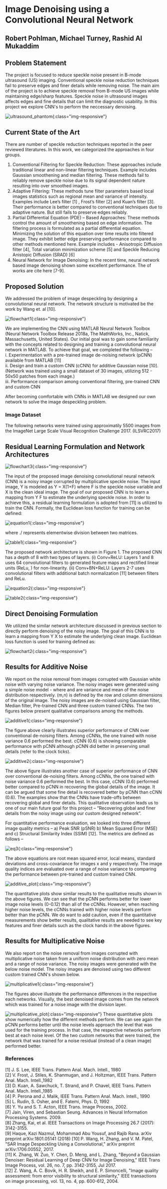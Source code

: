 # Image Denoising using a Convolutional Neural Network
## Robert Pohlman, Michael Turney, Rashid Al Mukaddim

## Problem Statement
The project is focused to reduce speckle noise present in B-mode ultrasound (US) imaging. Conventional speckle noise reduction techniques fail to preserve edges and finer details while removing noise. The main aim of the project is to achieve speckle removal from B-mode US images while maintaining edge/sharp features.  Speckle noise in ultrasound images affects edges and fine details that can limit the diagnostic usability. In this project we explore CNN's to perform the neccessary denoising. 

![ultrasound_phantom](Images/Picture10.jpg){:class="img-responsive"}


## Current State of the Art
There are number of speckle reduction techniques reported in the peer reviewed literatures. In this work, we categorized the approaches in four groups.
1. Conventional Filtering for Speckle Reduction: These approaches include traditional linear and non-linear filtering techniques. Example includes Gaussian smoothening and median filtering. These methods fail to reliably remove speckle noise due to its signal dependent nature resulting into over smoothed images.
2. Adaptive Filtering: These methods tune filter parameters based local images statistics such as regional mean and variance of intensity. Examples include Lee’s filter [1] , Frost’s filter [2] and Kuan’s filter [3]. Their performance is better compared to conventional techniques due to adaptive nature. But still fails to preserve edges reliably.
3. Partial Differential Equation (PDE) – Based Approaches: These methods control the amount of smoothening based on edge information. The filtering process is formulated as a partial differential equation. Minimizing the solution of this equation over time results into filtered image. They exhibit better edge preserving performance compared to other methods  mentioned here. Example includes - Anisotropic Diffusion filter [4], Total variation minimization scheme [5] and Speckle Reducing Anistopic Diffusion (SRAD) [6] 
4. Neural Network for Image Denoising: In the recent time, neural network based image denoising shown some excellent performance. The of works are cite here [7-9].

## Proposed Solution
We addressed the problem of image despeckling by designing a convolutional neural network. The network structure is motivated be the work by Wang et. al [10].

![flowchart1](Images/Picture1.png){:class="img-responsive"}

We are implementing the CNN using MATLAB Neural Network Toolbox (Neural Network Toolbox Release 2018a, The MathWorks, Inc., Natick,     Massachusetts, United States). Our initial goal was to gain some familiarity with the concepts related to designing and training a convolutional neural network in MATLAB. To achieve that goal, we completed the following –  
i.	Experimentation with a pre-trained image de-noising network (pCNN) available from MATLAB [11]  
ii.	Design and train a custom CNN (cCNN) for additive Gaussian noise [10]. (Network was trained using a small dataset of 30 images,   utilizing 512 - 50x50 patches from each image.)  
iii.	Performance comparison among conventional filtering, pre-trained CNN and custom CNN  

After becoming comfortable with CNNs in MATLAB we designed our own network to solve the image despeckling problem. 
### Image Dataset 

The following networks were trained using approximatily 5500 images from the ImageNet Large Scale Visual Recognition Challenge 2017. (ILSVRC2017) 



## Residual Learning Formulation and Network Architectures
![flowchart3](Images/Picture6.png){:class="img-responsive"}

The input of the proposed image denoising convolutional neural network (CNN) is a noisy image corrupted by multiplicative speckle noise. The input image, Y is modeled as Y = X(1+F) where F is the speckle noise variable and X is the clean ideal image. The goal of our proposed CNN is to learn a mapping from Y F to estimate the underlying speckle noise. In order to achieve this, a residual learning formulation is adopted from [11] is utilized to train the CNN. Formally, the Euclidean loss function for training can be defined: 

![equation1](Images/equation1.png){:class="img-responsive"}

where ./ represents elementwise division between two matrices. 

![table1](Images/table1.PNG){:class="img-responsive"}


The proposed network architecture is shown in Figure 1. The proposed CNN has a depth of 8 with two types of layers. 
(i) Conv+ReLU: Layers 1 and 8 uses 64 convolutional filters to generated feature maps and rectified linear units (ReLu,  ) for non-linearity. (ii) Conv+BN+ReLU: Layers 2-7 uses convolutional filters with additional batch normalization [11] between filters and ReLu. 

![equation2](Images/equation2.png){:class="img-responsive"}

![table2](Images/table2.PNG){:class="img-responsive"}

## Direct Denoising Formulation
We utilized the similar network architecture discussed in previous section to directly perform denoising of the noisy image. The goal of this CNN is to learn a mapping from Y X to estimate the underlying clean image. Euclidean loss function is used for training defined as:

![flowchart2](Images/Picture5.png){:class="img-responsive"}

## Results for Additive Noise
We report on the noise removal from images corrupted with Gaussian white noise with varying noise variance. The noisy images were generated using a simple noise model -   where  and   are variance and mean of the noise distribution respectively. (m,n) is defined by the row and column dimensions of the original image. The noisy images are de-noised using Gaussian filter, Median filter, Pre-trained CNN and three custom trained CNNs. The two figures below present qualitative comparisons among the methods. 

![additive1](Images/Picture2.png){:class="img-responsive"}

The figure above clearly illustrates superior performance of CNN over conventional de-noising filters. Among cCNNs, the one trained with noise variance 0.6 performed the best. cCNN (0.6) is showing comparable performance with pCNN although pCNN did better in preserving small details (refer to the clock ticks). 

![additive2](Images/Picture3.png){:class="img-responsive"}

The above figure illustrates another case of superior performance of CNN over conventional de-noising filters. Among cCNNs, the one trained with noise variance 0.6 performed the best. In this case, cCNN (0.6) performed better compared to pCNN in recovering the global details of the image. It can be argued that some fine detail is recovered better by pCNN than cCNN (0.6). 
The examples show that the CNNs have trade-offs between recovering global and finer details. This qualitative observation leads us to one of our main future goal for this project – “Recovering global and finer details from the noisy image using our custom designed network”.  

For quantitative performance evaluation, we looked into three different image quality metrics – a) Peak SNR (pSNR) b) Mean Squared Error (MSE) and c) Structural Similarity Index (SSIM) [12]. The metrics are defined as follows –

![eq3](Images/equation3.png){:class="img-responsive"}

The above equations are root mean squared error, local means, standard deviations and cross-covariance for images x and y respectively. The image quality indices are evaluated over a range of noise variance to comparing the performance between pre-trained and custom trained CNN. 

![additive_plot](Images/Picture4.png){:class="img-responsive"}

The quantitative plots show similar results to the qualitative results shown in the above figures. We can see that the pCNN performs better for lower image noise levels (0-0.12) than all of the cCNNs. However, when reaching higher noise levels, the cCNNs trained with higher noise levels perform better than the pCNN. We do want to add caution, even if the quantitative measurements show better results, qualitative results are needed to see key features and finer details such as the clock hands in the above figures.

## Results for Multiplicative Noise
We also report on the noise removal from images corrupted with multiplicative noise taken from a uniform noise distribution with zero mean and a range of noise variance. The noisy images were generated with the below noise model. The noisy images are denoised using two different custom trained CNN's shown below. 

![multiplicative1](Images/Picture9.png){:class="img-responsive"}

The figures above illustrate the performance differences in the respective each networks. Visually, the best denoised image comes from the network which was trained for a noise image with the division layer. 

![multiplicative_plot](Images/Picture7.png){:class="img-responsive"}
These quantitative plots show numerically how the different methods perform. We can see again the pCNN performs better until the noise levels approach the level that was used for the training process. In that case, the respective networks perform best at each noise level. Of the two custom networks that were trained, the network that was trained for a noise residual (instead of a clean image) performed better. 

### References
[1] J. S. Lee, IEEE Trans. Pattern Anal. Mach. Intell., 1980   
[2] V. Frost, J. Stiles, K. Shanmugan, and J. Holtzman, IEEE Trans. Pattern Anal. Mach. Intell.,1982    
[3] D. Kuan, A. Sawchuck, T. Strand, and P. Chavel, IEEE Trans. Pattern Anal. Mach. Intell.,1985    
[4] P. Perona and J. Malik, IEEE Trans. Pattern Anal. Mach. Intell., 1990    
[5] L. Rudin, S. Osher, and E. Fatemi, Phys. D, 1992    
[6] Y. Yu and S. T. Acton, IEEE Trans. Image Process, 2002.    
[7] Jain, Viren, and Sebastian Seung. Advances in Neural Information Processing Systems. 2009.   
[8] Zhang, Kai, et al. IEEE Transactions on Image Processing 26.7 (2017): 3142-3155.   
[9] Haque, Kazi Nazmul, Mohammad Abu Yousuf, and Rajib Rana. arXiv preprint arXiv:1801.05141 (2018)
[10]	P. Wang, H. Zhang, and V. M. Patel, "SAR Image Despeckling Using a Convolutional," arXiv preprint arXiv:1706.00552, 2017.    
[11]	K. Zhang, W. Zuo, Y. Chen, D. Meng, and L. Zhang, "Beyond a Gaussian Denoiser: Residual Learning of Deep CNN for Image Denoising,"   IEEE Trans Image Process, vol. 26, no. 7, pp. 3142-3155, Jul 2017.      
[12]	Z. Wang, A. C. Bovik, H. R. Sheikh, and E. P. Simoncelli, "Image quality assessment: from error visibility to structural similarity,"  IEEE transactions on image processing, vol. 13, no. 4, pp. 600-612, 2004.    
